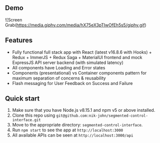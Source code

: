 ## Demo

![Screen Grab(https://media.giphy.com/media/hX75eX3pTIwOfEh5s5/giphy.gif)

## Features

- Fully functional full stack app with React (latest v16.8.6 with Hooks) + Redux + ImmerJS + Redux Saga + MaterialUI frontend and mock ExpressJS API server backend (with simulated latency)
- All components have Loading and Error states
- Components (presentational) vs Container components pattern for maximum separation of concerns & reusability
- Flash messaging for User Feedback on Success and Failure

## Quick start

1.  Make sure that you have Node.js v8.15.1 and npm v5 or above installed.
2.  Clone this repo using `git@github.com:nik-john/segmented-control-interface.git`
3.  Move to the appropriate directory: `segmented-control-interface`.<br />
4.  Run `npm start` to see the app at `http://localhost:3000`
5.  All available APIs can be seen at `http://localhost:3000/api`